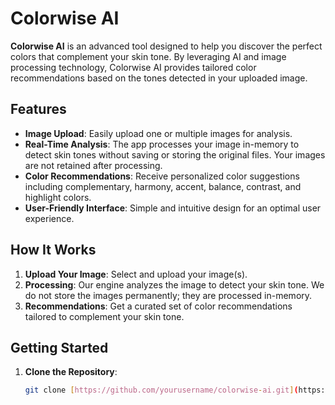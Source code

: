 # Colorwise AI

**Colorwise AI** is an advanced tool designed to help you discover the perfect colors that complement your skin tone. By leveraging AI and image processing technology, Colorwise AI provides tailored color recommendations based on the tones detected in your uploaded image.

## Features

- **Image Upload**: Easily upload one or multiple images for analysis.
- **Real-Time Analysis**: The app processes your image in-memory to detect skin tones without saving or storing the original files. Your images are not retained after processing.
- **Color Recommendations**: Receive personalized color suggestions including complementary, harmony, accent, balance, contrast, and highlight colors.
- **User-Friendly Interface**: Simple and intuitive design for an optimal user experience.

## How It Works

1. **Upload Your Image**: Select and upload your image(s). 
2. **Processing**: Our engine analyzes the image to detect your skin tone. We do not store the images permanently; they are processed in-memory.
3. **Recommendations**: Get a curated set of color recommendations tailored to complement your skin tone.

## Getting Started

1. **Clone the Repository**:

   ```bash
   git clone [https://github.com/yourusername/colorwise-ai.git](https://github.com/ColorwiseAI/colorwiseAI.git)
